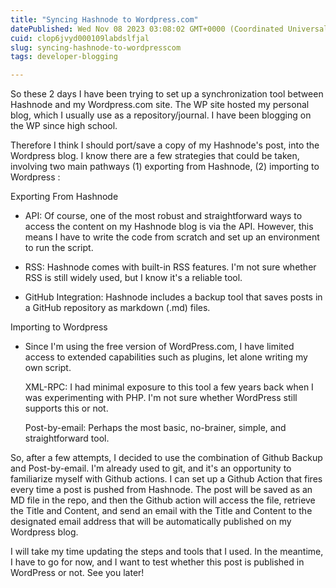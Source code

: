 ```yaml
---
title: "Syncing Hashnode to Wordpress.com"
datePublished: Wed Nov 08 2023 03:08:02 GMT+0000 (Coordinated Universal Time)
cuid: clop6jvyd000109labdslfjal
slug: syncing-hashnode-to-wordpresscom
tags: developer-blogging

---
```


So these 2 days I have been trying to set up a synchronization tool between Hashnode and my Wordpress.com site. The WP site hosted my personal blog, which I usually use as a repository/journal. I have been blogging on the WP since high school.

Therefore I think I should port/save a copy of my Hashnode's post, into the Wordpress blog. I know there are a few strategies that could be taken, involving two main pathways (1) exporting from Hashnode, (2) importing to Wordpress :

Exporting From Hashnode

* API: Of course, one of the most robust and straightforward ways to access the content on my Hashnode blog is via the API. However, this means I have to write the code from scratch and set up an environment to run the script.
    
* RSS: Hashnode comes with built-in RSS features. I'm not sure whether RSS is still widely used, but I know it's a reliable tool.
    
* GitHub Integration: Hashnode includes a backup tool that saves posts in a GitHub repository as markdown (.md) files.
    

Importing to Wordpress

* Since I'm using the free version of WordPress.com, I have limited access to extended capabilities such as plugins, let alone writing my own script.
    
    XML-RPC: I had minimal exposure to this tool a few years back when I was experimenting with PHP. I'm not sure whether WordPress still supports this or not.
    
    Post-by-email: Perhaps the most basic, no-brainer, simple, and straightforward tool.
    

So, after a few attempts, I decided to use the combination of Github Backup and Post-by-email. I'm already used to git, and it's an opportunity to familiarize myself with Github actions. I can set up a Github Action that fires every time a post is pushed from Hashnode. The post will be saved as an MD file in the repo, and then the Github action will access the file, retrieve the Title and Content, and send an email with the Title and Content to the designated email address that will be automatically published on my Wordpress blog.

I will take my time updating the steps and tools that I used. In the meantime, I have to go for now, and I want to test whether this post is published in WordPress or not. See you later!